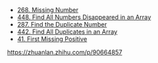 <!-- GFM-TOC -->
* [268. Missing Number](#1-缺失数字)
* [448. Find All Numbers Disappeared in an Array](#2-找到所有数组中消失的数字)
* [287. Find the Duplicate Number](#3-寻找重复数)
* [442. Find All Duplicates in an Array](#4-数组中重复的数据)
* [41. First Missing Positive](#5-缺失的第一个正数)
<!-- GFM-TOC -->


https://zhuanlan.zhihu.com/p/90664857
